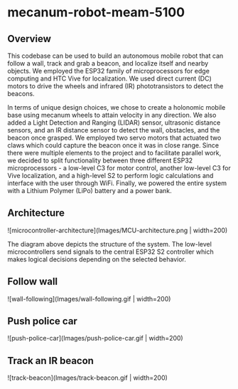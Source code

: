 # mecanum-robot-meam-5100

## Overview

This codebase can be used to build an autonomous mobile robot that can follow a wall, track and grab a beacon, and localize itself and nearby objects. We employed the ESP32 family of microprocessors for edge computing and HTC Vive for localization. We used direct current (DC) motors to drive the wheels and infrared (IR) phototransistors to detect the beacons.

In terms of unique design choices, we chose to create a holonomic mobile base using mecanum wheels to attain velocity in any direction. We also added a Light Detection and Ranging (LIDAR) sensor, ultrasonic distance sensors, and an IR distance sensor to detect the wall, obstacles, and the beacon once grasped. We employed two servo motors that actuated two claws which could capture the beacon once it was in close range. Since there were multiple elements to the project and to facilitate parallel work, we decided to split functionality between three different ESP32 microprocessors - a low-level C3 for motor control, another low-level C3 for Vive localization, and a high-level S2 to perform logic calculations and interface with the user through WiFi. Finally, we powered the entire system with a Lithium Polymer (LiPo) battery and a power bank.

## Architecture

![microcontroller-architecture](Images/MCU-architecture.png | width=200)

The diagram above depicts the structure of the system. The low-level microcontrollers send signals to the central ESP32 S2 controller which makes logical decisions depending on the selected behavior.

## Follow wall

![wall-following](Images/wall-following.gif | width=200)

## Push police car

![push-police-car](Images/push-police-car.gif | width=200)

## Track an IR beacon

![track-beacon](Images/track-beacon.gif | width=200)
